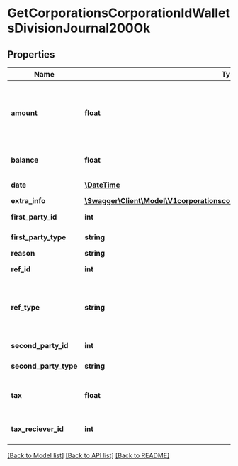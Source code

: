 # GetCorporationsCorporationIdWalletsDivisionJournal200Ok

## Properties
Name | Type | Description | Notes
------------ | ------------- | ------------- | -------------
**amount** | **float** | Transaction amount. Positive when value transferred to the first party. Negative otherwise | [optional] 
**balance** | **float** | Wallet balance after transaction occurred | [optional] 
**date** | [**\DateTime**](\DateTime.md) | Date and time of transaction | 
**extra_info** | [**\Swagger\Client\Model\V1corporationscorporationIdwalletsdivisionjournalExtraInfo**](V1corporationscorporationIdwalletsdivisionjournalExtraInfo.md) |  | [optional] 
**first_party_id** | **int** | first_party_id integer | [optional] 
**first_party_type** | **string** | first_party_type string | [optional] 
**reason** | **string** | reason string | [optional] 
**ref_id** | **int** | Unique journal reference ID | 
**ref_type** | **string** | Transaction type, different type of transaction will populate different fields in &#x60;extra_info&#x60; | 
**second_party_id** | **int** | second_party_id integer | [optional] 
**second_party_type** | **string** | second_party_type string | [optional] 
**tax** | **float** | Tax amount received for tax related transactions | [optional] 
**tax_reciever_id** | **int** | the corporation ID receiving any tax paid | [optional] 

[[Back to Model list]](../README.md#documentation-for-models) [[Back to API list]](../README.md#documentation-for-api-endpoints) [[Back to README]](../README.md)


